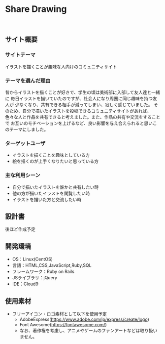 # Share Drawing
​
## サイト概要
### サイトテーマ
イラストを描くことが趣味な人向けのコミュニティサイト
​
### テーマを選んだ理由
昔からイラストを描くことが好きで、学生の頃は美術部に入部して友人達と一緒に
毎日イラストを描いていたのですが、社会人になり周囲に同じ趣味を持つ友人が
少なくなり、共有できる相手が減ってしまい、寂しく感じていました。
そのため、自分で描いたイラストを投稿できるコミュニティサイトがあれば、
色々な人と作品を共有できると考えました。また、作品の共有や交流をすることで
お互いのモチベーションを上げるなど、良い影響を与え合えられると思いこのテーマにしました。
​
### ターゲットユーザ
* イラストを描くことを趣味としている方
* 絵を描くのが上手くなりたいと思っている方
​
### 主な利用シーン
* 自分で描いたイラストを誰かと共有したい時
* 他の方が描いたイラストを閲覧したい時
* イラストを描いた方と交流したい時
​
## 設計書
後ほど作成予定
​
## 開発環境
- OS：Linux(CentOS)
- 言語：HTML,CSS,JavaScript,Ruby,SQL
- フレームワーク：Ruby on Rails
- JSライブラリ：jQuery
- IDE：Cloud9
​
## 使用素材
- フリーアイコン・ロゴ素材として以下を使用予定
  - AdobeExpress(https://www.adobe.com/jp/express/create/logo)
  - Font Awesome(https://fontawesome.com/)
  - なお、著作権を考慮し、アニメやゲームのファンアートなどは取り扱いません。